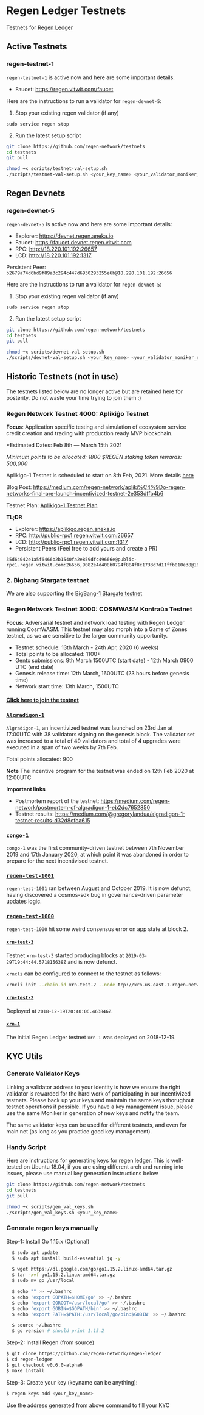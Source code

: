 # Regen Ledger Testnets

Testnets for [Regen Ledger](https://github.com/regen-network/regen-ledger)

## Active Testnets

### regen-testnet-1

`regen-testnet-1` is active now and here are some important details:

- Faucet: https://regen.vitwit.com/faucet

Here are the instructions to run a validator for `regen-devnet-5`:

1. Stop your existing regen validator (if any)
```shell script
sudo service regen stop
```
2. Run the latest setup script
```sh
git clone https://github.com/regen-network/testnets
cd testnets
git pull

chmod +x scripts/testnet-val-setup.sh
./scripts/testnet-val-setup.sh <your_key_name> <your_validator_moniker_name>
```

## Regen Devnets

### regen-devnet-5

`regen-devnet-5` is active now and here are some important details:

- Explorer: https://devnet.regen.aneka.io
- Faucet: https://faucet.devnet.regen.vitwit.com
- RPC: http://18.220.101.192:26657
- LCD: http://18.220.101.192:1317

Persistent Peer: `b2679a74d6bd9f89a3c294c447d6930293255e6b@18.220.101.192:26656`

Here are the instructions to run a validator for `regen-devnet-5`:

1. Stop your existing regen validator (if any)
```shell script
sudo service regen stop
```
2. Run the latest setup script
```sh
git clone https://github.com/regen-network/testnets
cd testnets
git pull

chmod +x scripts/devnet-val-setup.sh
./scripts/devnet-val-setup.sh <your_key_name> <your_validator_moniker_name>
```


## Historic Testnets (not in use)

The testnets listed below are no longer active but are retained here for posterity. Do not waste your time trying to join them :)

### Regen Network Testnet 4000: Aplikiĝo Testnet

**Focus**: Application specific testing and simulation of ecosystem service credit creation and trading with production ready MVP blockchain.

*Estimated Dates: Feb 8th — March 15th 2021

*Minimum points to be allocated: 1800*
*$REGEN staking token rewards: 500,000*

Aplikigo-1 Testnet is scheduled to start on 8th Feb, 2021. More details [here](./aplikigo-1)

Blog Post: https://medium.com/regen-network/apliki%C4%9Do-regen-networks-final-pre-launch-incentivized-testnet-2e353dffb4b6

Testnet Plan: [Aplikigo-1 Testnet Plan](./aplikigo-1/PLAN.md)

**TL;DR**
- Explorer: https://aplikigo.regen.aneka.io
- RPC: http://public-rpc1.regen.vitwit.com:26657
- LCD: http://public-rpc1.regen.vitwit.com:1317
- Persistent Peers (Feel free to add yours and create a PR)
```
35d64042e1a5f6466b2b1540fa2e859dfc49666e@public-rpc1.regen.vitwit.com:26656,9082e4d408b0794f884f8c1733d7d11ffb010e38@161.35.51.84:26656,937bbb7a231a870452dd595a442a191d609a26a5@116.203.20.144:26656,
```

### 2. Bigbang Stargate testnet
We are also supporting the [BigBang-1 Stargate testnet](https://github.com/cosmos/testnets/tree/master/bigbang-1)

### Regen Network Testnet 3000: COSMWASM Kontraŭa Testnet

**Focus**: Adversarial testnet and network load testing with Regen Ledger running CosmWASM. This testnet may also morph into a Game of Zones testnet, as we are sensitive to the larger community opportunity.

* Testnet schedule: 13th March - 24th Apr, 2020 (6 weeks)
* Total points to be allocated: 1100+
* Gentx submissions: 9th March 1500UTC (start date) - 12th March 0900 UTC (end date)
* Genesis release time: 12th March, 1600UTC (23 hours before genesis time)
* Network start time: 13th March, 1500UTC

#### [Click here to join the testnet](./kontraua/README.md)

### [`Algradigon-1`](https://github.com/regen-network/testnets/tree/modifications/archive/algradigon-1)

`Algradigon-1`, an incentivized testnet was launched on 23rd Jan at 17:00UTC with 38 validators signing on the genesis block. The validator set was increased to a total of 49 validators and total of 4 upgrades were executed in a span of two weeks by 7th Feb.

Total points allocated: 900

**Note**
The incentive program for the testnet was ended on 12th Feb 2020 at 12:00UTC

**Important links**

* Postmortem report of the testnet: https://medium.com/regen-network/postmortem-of-algradigon-1-eb2dc7652850
* Testnet results: https://medium.com/@gregorylandua/algradigon-1-testnet-results-d32d8cfca615

### [`congo-1`](https://github.com/regen-network/testnets/tree/modifications/archive/congo-1)

`congo-1` was the first community-driven testnet between 7th November 2019 and 17th January 2020, at which point it was abandoned in order to prepare for the next incentivised testnet.

### [`regen-test-1001`](https://github.com/regen-network/testnets/tree/modifications/archive/regen-test-1001)

`regen-test-1001` ran between August and October 2019. It is now defunct, having discovered a cosmos-sdk bug in governance-driven parameter updates logic.

### [`regen-test-1000`](https://github.com/regen-network/testnets/tree/modifications/archive/regen-test-1000)

`regen-test-1000` hit some weird consensus error on app state at block 2.

#### [`xrn-test-3`](https://github.com/regen-network/testnets/tree/modifications/archive/xrn-test-3)

Testnet `xrn-test-3` started producing blocks at `2019-03-29T19:44:44.571815638Z` and is now defunct.


`xrncli` can be configured to connect to the testnet as follows:

```sh
xrncli init --chain-id xrn-test-2 --node tcp://xrn-us-east-1.regen.network:26657
```

#### [`xrn-test-2`](https://github.com/regen-network/testnets/tree/modifications/archive/xrn-test-2)

Deployed at `2018-12-19T20:40:06.463846Z`.

#### [`xrn-1`](https://github.com/regen-network/testnets/tree/modifications/archive/xrn-1)

The initial Regen Ledger testnet `xrn-1` was deployed on 2018-12-19.


## KYC Utils

### Generate Validator Keys
Linking a validator address to your identity is how we ensure the right validator is rewarded for the hard work of participating in our incentivized testnets.  Please back up your keys and maintain the same keys thorughout testnet operations if possible.  If you have a key management issue, please use the same Moniker in generation of new keys and notify the team.

The same validator keys can be used for different testnets, and even for main net (as long as you practice good key management). 

### Handy Script
Here are instructions for generating keys for regen ledger. This is well-tested on Ubuntu 18.04, if you are using different arch and running into issues, please use manual key generation instructions below
```sh
git clone https://github.com/regen-network/testnets
cd testnets
git pull

chmod +x scripts/gen_val_keys.sh
./scripts/gen_val_keys.sh <your_key_name>
```
### Generate regen keys manually
Step-1: Install Go 1.15.x (Optional)
```sh
  $ sudo apt update
  $ sudo apt install build-essential jq -y

  $ wget https://dl.google.com/go/go1.15.2.linux-amd64.tar.gz
  $ tar -xvf go1.15.2.linux-amd64.tar.gz
  $ sudo mv go /usr/local

  $ echo "" >> ~/.bashrc
  $ echo 'export GOPATH=$HOME/go' >> ~/.bashrc
  $ echo 'export GOROOT=/usr/local/go' >> ~/.bashrc
  $ echo 'export GOBIN=$GOPATH/bin' >> ~/.bashrc
  $ echo 'export PATH=$PATH:/usr/local/go/bin:$GOBIN' >> ~/.bashrc

  $ source ~/.bashrc
  $ go version # should print 1.15.2
```

Step-2: Install Regen (from source)
```sh
$ git clone https://github.com/regen-network/regen-ledger
$ cd regen-ledger
$ git checkout v0.6.0-alpha6
$ make install
```

Step-3: Create your key (keyname can be anything):

```sh
$ regen keys add <your_key_name>
```
Use the address generated from above command to fill your KYC
